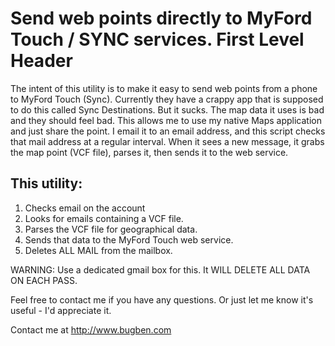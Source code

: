 Send web points directly to MyFord Touch / SYNC services.  First Level Header
====================

The intent of this utility is to make it easy to send web points from a phone to MyFord Touch (Sync). Currently they have a crappy app that is supposed to do this called Sync Destinations. But it sucks. The map data it uses is bad and they should feel bad. This allows me to use my native Maps application and just share the point. I email it to an email address, and this script checks that mail address at a regular interval. When it sees a new message, it grabs the map point (VCF file), parses it, then sends it to the web service. 

This utility: 
---------------------

1.  Checks email on the account
2.  Looks for emails containing a VCF file. 
3.  Parses the VCF file for geographical data. 
4.  Sends that data to the MyFord Touch web service. 
5.  Deletes ALL MAIL from the mailbox. 

WARNING: Use a dedicated gmail box for this. It WILL DELETE ALL DATA ON EACH PASS.

Feel free to contact me if you have any questions. Or just let me know it's useful - I'd appreciate it.

Contact me at http://www.bugben.com
